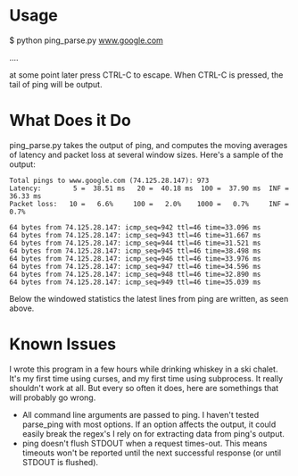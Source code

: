 # Usage

$ python ping_parse.py www.google.com

....

at some point later press CTRL-C to escape. When CTRL-C is pressed, the tail of
ping will be output.

# What Does it Do

ping_parse.py takes the output of ping, and computes the moving averages of
latency and packet loss at several window sizes. Here's a sample of the output:

    Total pings to www.google.com (74.125.28.147): 973
    Latency:        5 =  38.51 ms   20 =  40.18 ms  100 =  37.90 ms  INF =  36.33 ms
    Packet loss:   10 =   6.6%     100 =   2.0%    1000 =   0.7%     INF =   0.7%

    64 bytes from 74.125.28.147: icmp_seq=942 ttl=46 time=33.096 ms
    64 bytes from 74.125.28.147: icmp_seq=943 ttl=46 time=31.667 ms
    64 bytes from 74.125.28.147: icmp_seq=944 ttl=46 time=31.521 ms
    64 bytes from 74.125.28.147: icmp_seq=945 ttl=46 time=38.498 ms
    64 bytes from 74.125.28.147: icmp_seq=946 ttl=46 time=33.976 ms
    64 bytes from 74.125.28.147: icmp_seq=947 ttl=46 time=34.596 ms
    64 bytes from 74.125.28.147: icmp_seq=948 ttl=46 time=32.890 ms
    64 bytes from 74.125.28.147: icmp_seq=949 ttl=46 time=35.039 ms

Below the windowed statistics the latest lines from ping are written, as seen above.

# Known Issues

I wrote this program in a few hours while drinking whiskey in a ski chalet.
It's my first time using curses, and my first time using subprocess. It really
shouldn't work at all.  But every so often it does, here are somethings that
will probably go wrong.

* All command line arguments are passed to ping. I haven't tested parse_ping
  with most options. If an option affects the output, it could easily break the
  regex's I rely on for extracting data from ping's output.
* ping doesn't flush STDOUT when a request times-out. This means timeouts won't
  be reported until the next successful response (or until STDOUT is flushed).
